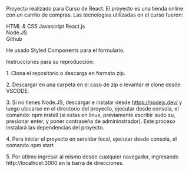 Proyecto realizado para Curso de React.
El proyecto es una tienda online con un carrito de compras.
Las tecnologías utilizadas en el curso fueron:

HTML & CSS
Javascript
React.js  
Node.JS  
Github    

He usado Styled Components para el formulario.

Instrucciones para su reproducción:

​1. Clona el repositorio o descarga en formato zip.

​2. Descargar en una carpeta en el caso de zip o levantar el clone desde VSCODE. 

​3. Si no tienes Node.JS, descárgar e instalar desde https://nodejs.dev/ y luego ubicarse en el directorio del proyecto, ejecutar desde consola, el comando: npm install (si estas en linux, previamente escribir sudo su, presionar enter, y poner contraseña de admininstrador). Este proceso instalará las dependencias del proyecto.

​​4. Para iniciar el proyecto en servidor local, ejecutar desde consola, el comando npm start

​5. Por útlimo ingresar al mismo desde cualquier navegador, ingresando http://localhost:3000 en la barra de direcciones.


